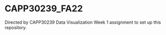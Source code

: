 # CAPP30239_FA22
Directed by CAPP30239 Data Visualization Week 1 assignment to set up this repository.
